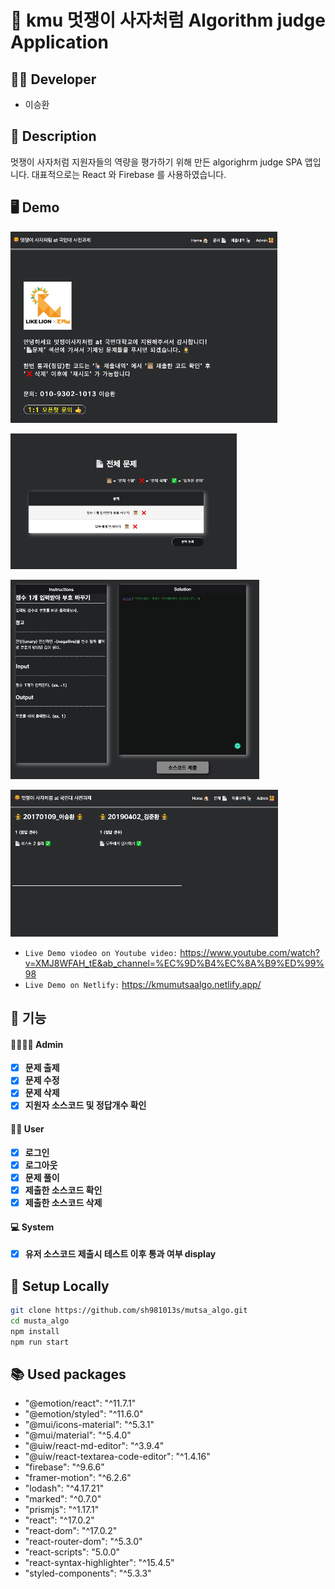 # 🦁 kmu 멋쟁이 사자처럼 Algorithm judge Application

## 🙇‍♂️ Developer

- 이승환

## 📄 Description

멋쟁이 사자처럼 지원자들의 역량을 평가하기 위해 만든 algorighrm judge SPA 앱입니다.
대표적으로는 React 와 Firebase 를 사용하였습니다.

## 🖥 Demo

![](.README_images/cd43ab53.png)

![](.README_images/99a22707.png)

![](.README_images/eccbb04b.png)

![](.README_images/4d6d3f17.png)

* `Live Demo viodeo on Youtube video:` <a href="https://www.youtube.com/watch?v=XMJ8WFAH_tE&ab_channel=%EC%9D%B4%EC%8A%B9%ED%99%98" target="\_blank">https://www.youtube.com/watch?v=XMJ8WFAH_tE&ab_channel=%EC%9D%B4%EC%8A%B9%ED%99%98</a>
* `Live Demo on Netlify:` <a href="https://kmumutsaalgo.netlify.app/" target="\_blank">https://kmumutsaalgo.netlify.app/</a>

## 🎠 기능

#### 👨‍👩‍👧‍👧 Admin

- [x] **문제 출제**
- [x] **문제 수정**
- [x] **문제 삭제**
- [x] **지원자 소스코드 및 정답개수 확인**

#### 👩‍🌾 User

- [x] **로그인**
- [x] **로그아웃**
- [x] **문제 풀이**
- [x] **제출한 소스코드 확인**
- [x] **제출한 소스코드 삭제**

#### 💻 System

- [x] **유저 소스코드 제출시 테스트 이후 통과 여부 display**

## 📀 Setup Locally
```bash
git clone https://github.com/sh981013s/mutsa_algo.git
cd musta_algo
npm install
npm run start
```

## 📚 Used packages

- "@emotion/react": "^11.7.1"
- "@emotion/styled": "^11.6.0"
- "@mui/icons-material": "^5.3.1"
- "@mui/material": "^5.4.0"
- "@uiw/react-md-editor": "^3.9.4"
- "@uiw/react-textarea-code-editor": "^1.4.16"
- "firebase": "^9.6.6"
- "framer-motion": "^6.2.6"
- "lodash": "^4.17.21"
- "marked": "^0.7.0"
- "prismjs": "^1.17.1"
- "react": "^17.0.2"
- "react-dom": "^17.0.2"
- "react-router-dom": "^5.3.0"
- "react-scripts": "5.0.0"
- "react-syntax-highlighter": "^15.4.5"
- "styled-components": "^5.3.3"


